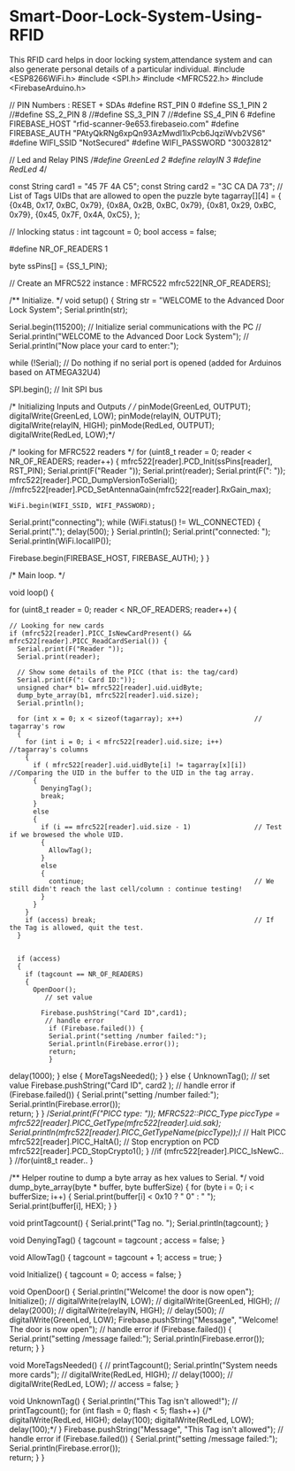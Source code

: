 # Smart-Door-Lock-System-Using-RFID
This RFID card helps in door locking system,attendance system and can also generate personal details of a particular individual.
#include <ESP8266WiFi.h>
#include <SPI.h>
#include <MFRC522.h>
#include <FirebaseArduino.h>

// PIN Numbers : RESET + SDAs
#define RST_PIN         0
#define SS_1_PIN        2
//#define SS_2_PIN        8
//#define SS_3_PIN        7
//#define SS_4_PIN        6
#define FIREBASE_HOST "rfid-scanner-9e653.firebaseio.com"
#define FIREBASE_AUTH "PAtyQkRNg6xpQn93AzMwdl1lxPcb6JqziWvb2VS6"
#define WIFI_SSID "NotSecured"
#define WIFI_PASSWORD "30032812"

// Led and Relay PINS
/*#define GreenLed        2
#define relayIN         3
#define RedLed          4*/

const String card1 = "45 7F 4A C5";
const String card2 = "3C CA DA 73";
// List of Tags UIDs that are allowed to open the puzzle
byte tagarray[][4] = {
  {0x4B, 0x17, 0xBC, 0x79},
  {0x8A, 0x2B, 0xBC, 0x79}, 
  {0x81, 0x29, 0xBC, 0x79},
  {0x45, 0x7F, 0x4A, 0xC5},
};

// Inlocking status :
int tagcount = 0;
bool access = false;

#define NR_OF_READERS   1

byte ssPins[] = {SS_1_PIN};

// Create an MFRC522 instance :
MFRC522 mfrc522[NR_OF_READERS];

/**
   Initialize.
*/
void setup() {
   String str = "WELCOME to the Advanced Door Lock System";
  Serial.println(str);

  Serial.begin(115200);           // Initialize serial communications with the PC
 // Serial.println("WELCOME to the Advanced Door Lock System");
 // Serial.println("Now place your card to enter:");
  
  while (!Serial);              // Do nothing if no serial port is opened (added for Arduinos based on ATMEGA32U4)

  SPI.begin();                  // Init SPI bus

  /* Initializing Inputs and Outputs */
/*  pinMode(GreenLed, OUTPUT);
  digitalWrite(GreenLed, LOW);
  pinMode(relayIN, OUTPUT);
  digitalWrite(relayIN, HIGH);
  pinMode(RedLed, OUTPUT);
  digitalWrite(RedLed, LOW);*/

  /* looking for MFRC522 readers */
  for (uint8_t reader = 0; reader < NR_OF_READERS; reader++) {
    mfrc522[reader].PCD_Init(ssPins[reader], RST_PIN);
    Serial.print(F("Reader "));
    Serial.print(reader);
    Serial.print(F(": "));
    mfrc522[reader].PCD_DumpVersionToSerial();
    //mfrc522[reader].PCD_SetAntennaGain(mfrc522[reader].RxGain_max);
   
    WiFi.begin(WIFI_SSID, WIFI_PASSWORD);
  Serial.print("connecting");
  while (WiFi.status() != WL_CONNECTED) {
    Serial.print(".");
    delay(500);
  }
  Serial.println();
  Serial.print("connected: ");
  Serial.println(WiFi.localIP());
  
  Firebase.begin(FIREBASE_HOST, FIREBASE_AUTH);
  }
}

/*
   Main loop.
*/

void loop() {

  for (uint8_t reader = 0; reader < NR_OF_READERS; reader++) {

    // Looking for new cards
    if (mfrc522[reader].PICC_IsNewCardPresent() && mfrc522[reader].PICC_ReadCardSerial()) {
      Serial.print(F("Reader "));
      Serial.print(reader);

      // Show some details of the PICC (that is: the tag/card)
      Serial.print(F(": Card ID:"));
      unsigned char* b1= mfrc522[reader].uid.uidByte;
      dump_byte_array(b1, mfrc522[reader].uid.size);
      Serial.println();

      for (int x = 0; x < sizeof(tagarray); x++)                  // tagarray's row
      {
        for (int i = 0; i < mfrc522[reader].uid.size; i++)        //tagarray's columns
        {
          if ( mfrc522[reader].uid.uidByte[i] != tagarray[x][i])  //Comparing the UID in the buffer to the UID in the tag array.
          {
            DenyingTag();
            break;
          }
          else
          {
            if (i == mfrc522[reader].uid.size - 1)                // Test if we browesed the whole UID.
            {
              AllowTag();
            }
            else
            {
              continue;                                           // We still didn't reach the last cell/column : continue testing!
            }
          }
        }
        if (access) break;                                        // If the Tag is allowed, quit the test.
      }


      if (access)
      {
        if (tagcount == NR_OF_READERS)
        {
          OpenDoor();
             // set value
            
            Firebase.pushString("Card ID",card1);
             // handle error
              if (Firebase.failed()) {
              Serial.print("setting /number failed:");
              Serial.println(Firebase.error());  
              return;
              }
  delay(1000);
        }
        else
        {
          MoreTagsNeeded();
        }
      }
      else
      {
        UnknownTag();
        // set value
            Firebase.pushString("Card ID", card2 );
             // handle error
              if (Firebase.failed()) {
              Serial.print("setting /number failed:");
              Serial.println(Firebase.error());  
              return;
              }
      }
      /*Serial.print(F("PICC type: "));
        MFRC522::PICC_Type piccType = mfrc522[reader].PICC_GetType(mfrc522[reader].uid.sak);
        Serial.println(mfrc522[reader].PICC_GetTypeName(piccType));*/
      // Halt PICC
      mfrc522[reader].PICC_HaltA();
      // Stop encryption on PCD
      mfrc522[reader].PCD_StopCrypto1();
    } //if (mfrc522[reader].PICC_IsNewC..
  } //for(uint8_t reader..
}

/**
   Helper routine to dump a byte array as hex values to Serial.
*/
void dump_byte_array(byte * buffer, byte bufferSize) {
  for (byte i = 0; i < bufferSize; i++) {
    Serial.print(buffer[i] < 0x10 ? " 0" : " ");
    Serial.print(buffer[i], HEX);
  }
}

void printTagcount() {
  Serial.print("Tag no. ");
  Serial.println(tagcount);
}

void DenyingTag()
{
  tagcount = tagcount ;
  access = false;
}

void AllowTag()
{
  tagcount = tagcount + 1;
  access = true;
}

void Initialize()
{
  tagcount = 0;
  access = false;
}

void OpenDoor()
{
  Serial.println("Welcome! the door is now open");
  Initialize();
 // digitalWrite(relayIN, LOW);
//  digitalWrite(GreenLed, HIGH);
//  delay(2000);
//  digitalWrite(relayIN, HIGH);
//  delay(500);
//  digitalWrite(GreenLed, LOW);
Firebase.pushString("Message", "Welcome! The door is now open");
  // handle error
  if (Firebase.failed()) {
      Serial.print("setting /message failed:");
      Serial.println(Firebase.error());  
      return;
  }
}

void MoreTagsNeeded()
{
//  printTagcount();
  Serial.println("System needs more cards");
//  digitalWrite(RedLed, HIGH);
//  delay(1000);
//  digitalWrite(RedLed, LOW);
//  access = false;
}

void UnknownTag()
{
  Serial.println("This Tag isn't allowed!");
//  printTagcount();
  for (int flash = 0; flash < 5; flash++)
  {/*
    digitalWrite(RedLed, HIGH);
    delay(100);
    digitalWrite(RedLed, LOW);
    delay(100);*/
  }
  Firebase.pushString("Message", "This Tag isn't allowed");
  // handle error
  if (Firebase.failed()) {
      Serial.print("setting /message failed:");
      Serial.println(Firebase.error());  
      return;
  }
}
